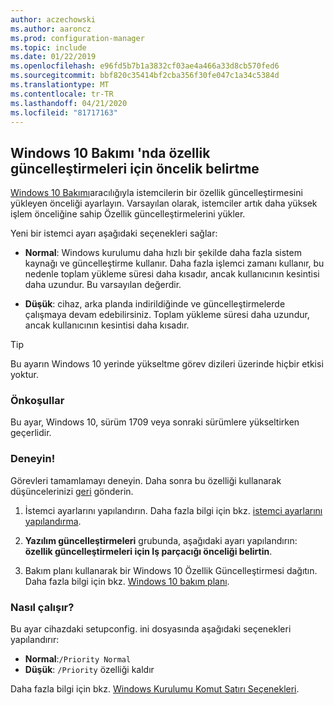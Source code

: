 ```yaml
---
author: aczechowski
ms.author: aaroncz
ms.prod: configuration-manager
ms.topic: include
ms.date: 01/22/2019
ms.openlocfilehash: e96fd5b7b1a3832cf03ae4a466a33d8cb570fed6
ms.sourcegitcommit: bbf820c35414bf2cba356f30fe047c1a34c5384d
ms.translationtype: MT
ms.contentlocale: tr-TR
ms.lasthandoff: 04/21/2020
ms.locfileid: "81717163"
---
```

## <a name="specify-priority-for-feature-updates-in-windows-10-servicing"></a><a name="bkmk_neo"></a>Windows 10 Bakımı 'nda özellik güncelleştirmeleri için öncelik belirtme
<!--3734525-->

[Windows 10 Bakımı](../../../../../osd/deploy-use/manage-windows-as-a-service.md)aracılığıyla istemcilerin bir özellik güncelleştirmesini yükleyen önceliği ayarlayın. Varsayılan olarak, istemciler artık daha yüksek işlem önceliğine sahip Özellik güncelleştirmelerini yükler. 

Yeni bir istemci ayarı aşağıdaki seçenekleri sağlar: 

- **Normal**: Windows kurulumu daha hızlı bir şekilde daha fazla sistem kaynağı ve güncelleştirme kullanır. Daha fazla işlemci zamanı kullanır, bu nedenle toplam yükleme süresi daha kısadır, ancak kullanıcının kesintisi daha uzundur. Bu varsayılan değerdir.  

- **Düşük**: cihaz, arka planda indirildiğinde ve güncelleştirmelerde çalışmaya devam edebilirsiniz. Toplam yükleme süresi daha uzundur, ancak kullanıcının kesintisi daha kısadır.  

<!-- - **Not configured**: Configuration Manager doesn't make changes to the thread priority property in the setupconfig.ini configuration file.   -->


> [!Tip]  
> Bu ayarın Windows 10 yerinde yükseltme görev dizileri üzerinde hiçbir etkisi yoktur.  


### <a name="prerequisites"></a>Önkoşullar

Bu ayar, Windows 10, sürüm 1709 veya sonraki sürümlere yükseltirken geçerlidir.  


### <a name="try-it-out"></a>Deneyin!

Görevleri tamamlamayı deneyin. Daha sonra bu özelliği kullanarak düşüncelerinizi [geri](../../../../understand/find-help.md#product-feedback) gönderin.

1. İstemci ayarlarını yapılandırın. Daha fazla bilgi için bkz. [istemci ayarlarını yapılandırma](../../../../clients/deploy/configure-client-settings.md).  

2. **Yazılım güncelleştirmeleri** grubunda, aşağıdaki ayarı yapılandırın: **özellik güncelleştirmeleri için Iş parçacığı önceliği belirtin**.  

3. Bakım planı kullanarak bir Windows 10 Özellik Güncelleştirmesi dağıtın. Daha fazla bilgi için bkz. [Windows 10 bakım planı](../../../../../osd/deploy-use/manage-windows-as-a-service.md#BKMK_ServicingPlan).  


### <a name="how-it-works"></a>Nasıl çalışır?

Bu ayar cihazdaki setupconfig. ini dosyasında aşağıdaki seçenekleri yapılandırır:

- **Normal**:`/Priority Normal`
- **Düşük**: `/Priority` özelliği kaldır

Daha fazla bilgi için bkz. [Windows Kurulumu Komut Satırı Seçenekleri](https://docs.microsoft.com/windows-hardware/manufacture/desktop/windows-setup-command-line-options).

